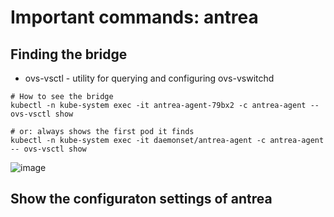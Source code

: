 # Important commands: antrea 

## Finding the bridge 

  *  ovs-vsctl - utility for querying and configuring ovs-vswitchd

```
# How to see the bridge
kubectl -n kube-system exec -it antrea-agent-79bx2 -c antrea-agent -- ovs-vsctl show

# or: always shows the first pod it finds
kubectl -n kube-system exec -it daemonset/antrea-agent -c antrea-agent -- ovs-vsctl show
```

![image](https://github.com/jmetzger/training-kubernetes-networking/assets/1933318/d369db27-630a-4b9f-9d9b-834075514737)

## Show the configuraton settings of antrea 

```


```
